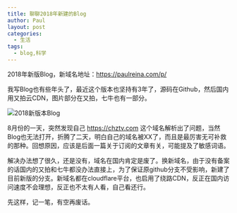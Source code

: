 ```yaml
---
title: 聊聊2018年新建的Blog
author: Paul
layout: post
categories:
  - 生活
tags:
  - blog,科学
---
```

2018年新版Blog，新域名地址：https://paulreina.com/p/

我写Blog也有些年头了，最近这个版本也坚持有3年了，源码在Github，然后国内用又拍云CDN，图片部分在又拍，七牛也有一部分。

![2018新版本Blog](https://imgs.gq/2018-0709/Mine-new-blog.jpg)

8月份的一天，突然发现自己 https://chztv.com 这个域名解析出了问题，当然Blog也无法打开，折腾了二天，明白自己的域名被XX了，而且是最厉害无可补救的那种。回想原因，应该是后面一篇关于订阅的文章有关，可能提及了敏感词语。

解决办法想了很久，还是没有，域名在国内肯定是废了。换新域名，由于没有备案的话国内的又拍和七牛都没办法直接上，为了保证原github分支不受影响，新建了目前新版的分支。新域名都在cloudflare平台，也启用了绕路CDN，反正在国内访问速度不会理想，反正也不太有人看，自己看还行。

先这样，记一笔，有空再废话。

